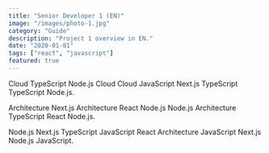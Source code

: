 ```yaml
---
title: "Senior Developer 1 (EN)"
image: "/images/photo-1.jpg"
category: "Guide"
description: "Project 1 overview in EN."
date: "2020-01-01"
tags: ["react", "javascript"]
featured: true
---
```


Cloud TypeScript Node.js Cloud Cloud JavaScript Next.js TypeScript TypeScript Node.js.

Architecture Next.js Architecture React Node.js Node.js Architecture TypeScript React Node.js.

Node.js Next.js TypeScript JavaScript React Architecture JavaScript Next.js Node.js JavaScript.
